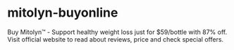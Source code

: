 # mitolyn-buyonline
Buy Mitolyn™ - Support healthy weight loss just for $59/bottle with 87% off. Visit official website to read about reviews, price and check special offers.
